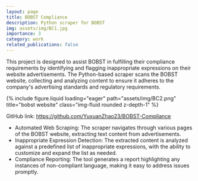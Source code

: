 ```yaml
---
layout: page
title: BOBST Compliance
description: Python scraper for BOBST
img: assets/img/BC1.jpg
importance: 3
category: work
related_publications: false
---
```


This project is designed to assist BOBST in fulfilling their compliance requirements by identifying and flagging inappropriate expressions on their website advertisements. The Python-based scraper scans the BOBST website, collecting and analyzing content to ensure it adheres to the company's advertising standards and regulatory requirements.

<div class="row">
    <div class="col-sm mt-3 mt-md-0">
        {% include figure.liquid loading="eager" path="assets/img/BC2.png" title="bobst website" class="img-fluid rounded z-depth-1" %}
    </div>
</div>

GitHub link: https://github.com/YuxuanZhao23/BOBST-Compliance

- Automated Web Scraping: The scraper navigates through various pages of the BOBST website, extracting text content from advertisements.
- Inappropriate Expression Detection: The extracted content is analyzed against a predefined list of inappropriate expressions, with the ability to customize and expand the list as needed.
- Compliance Reporting: The tool generates a report highlighting any instances of non-compliant language, making it easy to address issues promptly.
